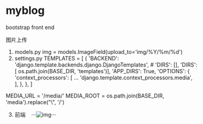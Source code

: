 # myblog
bootstrap front end

图片上传
1. models.py
    img = models.ImageField(upload_to='img/%Y/%m/%d')
2. settings.py
    TEMPLATES = [
    {
        'BACKEND': 'django.template.backends.django.DjangoTemplates',
        # 'DIRS': [],
        'DIRS': [ os.path.join(BASE_DIR, 'templates')],
        'APP_DIRS': True,
        'OPTIONS': {
            'context_processors': [
                ...
                'django.template.context_processors.media',
            ],
        },
    },
]

MEDIA_URL = '/media/'
MEDIA_ROOT = os.path.join(BASE_DIR, 'media').replace("\\", '/')

3. 前端
    ···<img src="{{ MEDIA_URL }}{{ article.img }}" class="img-responsive" alt="img"></a>···
  
  


